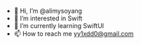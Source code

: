 - 👋 Hi, I’m @alimysoyang
- 👀 I’m interested in Swift
- 🌱 I’m currently learning SwiftUI
- 📫 How to reach me yy1xdd0@gmail.com

<!---
alimysoyang/alimysoyang is a ✨ special ✨ repository because its `README.md` (this file) appears on your GitHub profile.
You can click the Preview link to take a look at your changes.
--->
